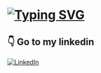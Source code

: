 # [![Typing SVG](https://readme-typing-svg.herokuapp.com?font=Fira+Code&size=22&pause=600&color=44C7F7&center=falso&vCenter=falso&repeat=verdadeiro&width=435&lines=Welcome+to+my+Github+;My+name+is+Gabriel+;I'm+a+computer+science+student;Welcome+to+my+Github+;My+name+is+Gabriel+;I'm+a+computer+science+student;Welcome+to+my+Github+)](https://git.io/typing-svg)
## 👇 Go to my linkedin
[![LinkedIn](https://img.shields.io/badge/LinkedIn-0077B5?style=for-the-badge&logo=linkedin&logoColor=white)](https://www.linkedin.com/in/gabriel-rocha-de-oliveira-82043b243/)






